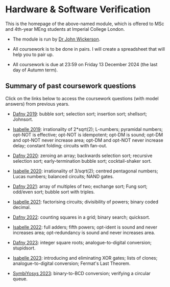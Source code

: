 # Hardware & Software Verification

This is the homepage of the above-named module, which is offered to MSc and 4th-year MEng students at Imperial College London.

* The module is run by [Dr John Wickerson](https://johnwickerson.github.io/).

* All coursework is to be done in pairs. I will create a spreadsheet that will help you to pair up.

* All coursework is due at 23:59 on Friday 13 December 2024 (the last day of Autumn term).

## Summary of past coursework questions

Click on the links below to access the coursework questions (with model answers) from previous years.

- [Dafny 2019](dafny/2019): bubble sort; selection sort; insertion sort; shellsort; Johnsort.

- [Isabelle 2019](isabelle/2019): irrationality of 2*sqrt(2); L-numbers; pyramidal numbers; opt-NOT is effective; opt-NOT is idempotent; opt-DM is sound; opt-DM and opt-NOT never increase area; opt-DM and opt-NOT never increase delay; constant folding; circuits with fan-out.

- [Dafny 2020](dafny/2020): zeroing an array; backwards selection sort; recursive selection sort; early-termination bubble sort; cocktail-shaker sort.

- [Isabelle 2020](isabelle/2020): irrationality of 3/sqrt(2); centred pentagonal numbers; Lucas numbers; balanced circuits; NAND gates.

- [Dafny 2021](dafny/2021): array of multiples of two; exchange sort; Fung sort; odd/even sort; bubble sort with triples.

- [Isabelle 2021](isabelle/2021): factorising circuits; divisibility of powers; binary coded decimal.

- [Dafny 2022](dafny/2022): counting squares in a grid; binary search; quicksort.

- [Isabelle 2022](isabelle/2022): full adders; fifth powers; opt-ident is sound and never increases area; opt-redundancy is sound and never increases area.

- [Dafny 2023](dafny/2023): integer square roots; analogue-to-digital conversion; stupidsort.

- [Isabelle 2023](isabelle/2023): introducing and eliminating XOR gates; lists of clones; analogue-to-digital conversion; Fermat's Last Theorem.

- [SymbiYosys 2023](yosys/2023): binary-to-BCD conversion; verifying a circular queue.
